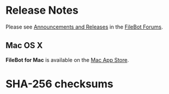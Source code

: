 # Release Notes
Please see [Announcements and Releases](https://www.filebot.net/forums/viewforum.php?f=7) in the [FileBot Forums](https://www.filebot.net/forums/).

## Mac OS X
__FileBot for Mac__ is available on the [Mac App Store](https://itunes.apple.com/us/app/filebot/id905384638?mt=12&uo=6&at=1l3vupy&ct=readme).

# SHA-256 checksums
```

